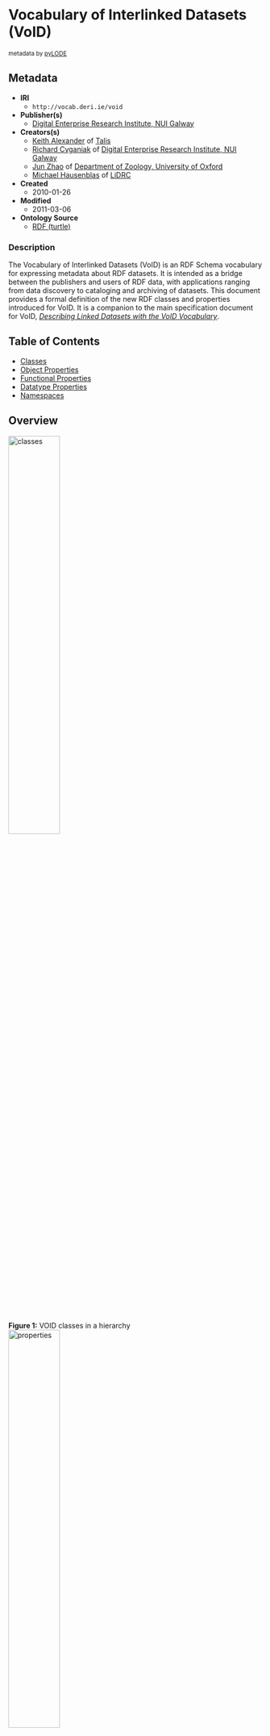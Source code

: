 # Vocabulary of Interlinked Datasets (VoID)
<sub>metadata by [pyLODE](http://github.com/rdflib/pyLODE)</sub>
## Metadata
* **IRI**
  * `http://vocab.deri.ie/void`
* **Publisher(s)**
  * <a href="http://vocab.deri.ie/void#Digital%20Enterprise%20Research%20Institute%2C%20NUI%20Galway">Digital Enterprise Research Institute, NUI Galway</a>
* **Creators(s)**
  * <a href="mailto:Keith.Alexander@talis.com">Keith Alexander</a> of <a href="http://www.talis.com/">Talis</a>
  * <a href="mailto:richard.cyganiak@deri.org">Richard Cyganiak</a> of <a href="http://www.deri.ie/">Digital Enterprise Research Institute, NUI Galway</a>
  * <a href="mailto:jun.zhao@zoo.ox.ac.uk">Jun Zhao</a> of <a href="http://www.zoo.ox.ac.uk/">Department of Zoology, University of Oxford</a>
  * <a href="mailto:michael.hausenblas@deri.org">Michael Hausenblas</a> of <a href="http://linkeddata.deri.ie/">LiDRC</a>
* **Created**
  * 2010-01-26
* **Modified**
  * 2011-03-06
* **Ontology Source**
  * <a href="void.ttl">RDF (turtle)</a>
### Description
<div id="description">
<p>The Vocabulary of Interlinked Datasets (VoID) is an RDF Schema vocabulary for expressing metadata about RDF datasets. It is intended as a bridge between the publishers and users of RDF data, with applications ranging from data discovery to cataloging and archiving of datasets. This document provides a formal definition of the new RDF classes and properties introduced for VoID. It is a companion to the main specification document for VoID, <em><a href="http://www.w3.org/TR/void/">Describing Linked Datasets with the VoID Vocabulary</a></em>.</p>

## Table of Contents
* [Classes](#classes)
* [Object Properties](#objectproperties)
* [Functional Properties](#functionalproperties)
* [Datatype Properties](#datatypeproperties)
* [Namespaces](#namespaces)  


## Overview
<img src="classes.png" style="width:45%" alt="classes" /><br />
**Figure 1:** VOID classes in a hierarchy  
<img src="properties.png" style="width:45%" alt="properties" /><br />
**Figure 2:** VOID properties in a hierarchy 
 
## Classes
[dataset](#dataset),
[dataset description](#datasetdescription),
[linkset](#linkset),
[technical feature](#technicalfeature),
### dataset <sup>c</sup>
Property | Value
--- | ---
IRI | `http://rdfs.org/ns/void#Dataset`
Description | A set of RDF triples that are published, maintained or aggregated by a single provider.
In domain of |<a href="#opensearchdescription">void:openSearchDescription</a><sup class="sup-op" title="object property">op</sup><br /><a href="http://rdfs.org/ns/void#uriRegexPattern">void:uriRegexPattern</a><br /><a href="#distinctobjects">void:distinctObjects</a><sup class="sup-dp" title="datatype property">dp</sup><br /><a href="#classes">void:classes</a><sup class="sup-dp" title="datatype property">dp</sup><br /><a href="#numberoftriples">void:triples</a><sup class="sup-dp" title="datatype property">dp</sup><br /><a href="#hasanURIlook-upendpointat">void:uriLookupEndpoint</a><sup class="sup-op" title="object property">op</sup><br /><a href="#distinctsubjects">void:distinctSubjects</a><sup class="sup-dp" title="datatype property">dp</sup><br /><a href="#feature">void:feature</a><sup class="sup-op" title="object property">op</sup><br /><a href="#numberofproperties">void:properties</a><sup class="sup-dp" title="datatype property">dp</sup><br /><a href="#DataDump">void:dataDump</a><sup class="sup-op" title="object property">op</sup><br /><a href="#vocabulary">void:vocabulary</a><sup class="sup-op" title="object property">op</sup><br /><a href="#class">void:class</a><sup class="sup-fp" title="functional property">fp</sup><br /><a href="#hassubset">void:subset</a><sup class="sup-op" title="object property">op</sup><br /><a href="#property">void:property</a><sup class="sup-fp" title="functional property">fp</sup><br /><a href="#classpartition">void:classPartition</a><sup class="sup-op" title="object property">op</sup><br /><a href="#numberofdocuments">void:documents</a><sup class="sup-dp" title="datatype property">dp</sup><br /><a href="#rootresource">void:rootResource</a><sup class="sup-op" title="object property">op</sup><br /><a href="#numberofentities">void:entities</a><sup class="sup-dp" title="datatype property">dp</sup><br /><a href="#hasaSPARQLendpointat">void:sparqlEndpoint</a><sup class="sup-op" title="object property">op</sup><br /><a href="#propertypartition">void:propertyPartition</a><sup class="sup-op" title="object property">op</sup><br /><a href="#URIspace">void:uriSpace</a><sup class="sup-dp" title="datatype property">dp</sup><br /><a href="#exampleresourceofdataset">void:exampleResource</a><sup class="sup-op" title="object property">op</sup><br />
In range of |<a href="#indataset">void:inDataset</a><sup class="sup-op" title="object property">op</sup><br /><a href="#Target">void:target</a><sup class="sup-op" title="object property">op</sup><br /><a href="#SubjectsTarget">void:subjectsTarget</a><sup class="sup-fp" title="functional property">fp</sup><br /><a href="#ObjectsTarget">void:objectsTarget</a><sup class="sup-fp" title="functional property">fp</sup><br /><a href="#hassubset">void:subset</a><sup class="sup-op" title="object property">op</sup><br /><a href="#classpartition">void:classPartition</a><sup class="sup-op" title="object property">op</sup><br /><a href="#propertypartition">void:propertyPartition</a><sup class="sup-op" title="object property">op</sup><br />
### dataset description <sup>c</sup>
Property | Value
--- | ---
IRI | `http://rdfs.org/ns/void#DatasetDescription`
Description | A web resource whose foaf:primaryTopic or foaf:topics include void:Datasets.
Super-classes |<a href="http://xmlns.com/foaf/0.1/Document">foaf:Document</a><sup class="sup-c" title="class">c</sup><br />
Restrictions |
Sub-classes |
### linkset <sup>c</sup>
Property | Value
--- | ---
IRI | `http://rdfs.org/ns/void#Linkset`
Description | A collection of RDF links between two void:Datasets.
Super-classes |<a href="#dataset">void:Dataset</a><sup class="sup-c" title="class">c</sup><br />
Restrictions |
Sub-classes |
In domain of |<a href="#ObjectsTarget">void:objectsTarget</a><sup class="sup-fp" title="functional property">fp</sup><br /><a href="#SubjectsTarget">void:subjectsTarget</a><sup class="sup-fp" title="functional property">fp</sup><br /><a href="#alinkpredicate">void:linkPredicate</a><sup class="sup-op" title="object property">op</sup><br /><a href="#Target">void:target</a><sup class="sup-op" title="object property">op</sup><br />
### technical feature <sup>c</sup>
Property | Value
--- | ---
IRI | `http://rdfs.org/ns/void#TechnicalFeature`
Description | A technical feature of a void:Dataset, such as a supported RDF serialization format.
In range of |<a href="#feature">void:feature</a><sup class="sup-op" title="object property">op</sup><br />

## Object Properties
[class partition](classpartition),
[Data Dump](DataDump),
[example resource of dataset](exampleresourceofdataset),
[feature](feature),
[in dataset](indataset),
[a link predicate](alinkpredicate),
[open search description](opensearchdescription),
[property partition](propertypartition),
[root resource](rootresource),
[has a SPARQL endpoint at](hasaSPARQLendpointat),
[has subset](hassubset),
[Target](Target),
[has an URI look-up endpoint at](hasanURIlook-upendpointat),
[vocabulary](vocabulary),
[](classpartition)
### class partition <sup>op</sup>
Property | Value
--- | ---
IRI | `http://rdfs.org/ns/void#classPartition`
Description | A subset of a void:Dataset that contains only the entities of a certain rdfs:Class.
Super-properties |<a href="#hassubset">void:subset</a><sup class="sup-op" title="object property">op</sup><br />
Domain(s) |<a href="#dataset">void:Dataset</a><sup class="sup-c" title="class">c</sup><br />
Range(s) |<a href="#dataset">void:Dataset</a><sup class="sup-c" title="class">c</sup><br />
[](DataDump)
### Data Dump <sup>op</sup>
Property | Value
--- | ---
IRI | `http://rdfs.org/ns/void#dataDump`
Description | An RDF dump, partial or complete, of a void:Dataset.
Domain(s) |<a href="#dataset">void:Dataset</a><sup class="sup-c" title="class">c</sup><br />
Range(s) |<a href="http://www.w3.org/2000/01/rdf-schema#Resource">rdfs:Resource</a><sup class="sup-c" title="class">c</sup><br />
[](exampleresourceofdataset)
### example resource of dataset <sup>op</sup>
Property | Value
--- | ---
IRI | `http://rdfs.org/ns/void#exampleResource`
Domain(s) |<a href="#dataset">void:Dataset</a><sup class="sup-c" title="class">c</sup><br />
Range(s) |<a href="http://www.w3.org/2000/01/rdf-schema#Resource">rdfs:Resource</a><sup class="sup-c" title="class">c</sup><br />
[](feature)
### feature <sup>op</sup>
Property | Value
--- | ---
IRI | `http://rdfs.org/ns/void#feature`
Domain(s) |<a href="#dataset">void:Dataset</a><sup class="sup-c" title="class">c</sup><br />
Range(s) |<a href="#technicalfeature">void:TechnicalFeature</a><sup class="sup-c" title="class">c</sup><br />
[](indataset)
### in dataset <sup>op</sup>
Property | Value
--- | ---
IRI | `http://rdfs.org/ns/void#inDataset`
Description | Points to the void:Dataset that a document is a part of.
Domain(s) |<a href="http://xmlns.com/foaf/0.1/Document">foaf:Document</a><sup class="sup-c" title="class">c</sup><br />
Range(s) |<a href="#dataset">void:Dataset</a><sup class="sup-c" title="class">c</sup><br />
[](alinkpredicate)
### a link predicate <sup>op</sup>
Property | Value
--- | ---
IRI | `http://rdfs.org/ns/void#linkPredicate`
Domain(s) |<a href="#linkset">void:Linkset</a><sup class="sup-c" title="class">c</sup><br />
Range(s) |<a href="http://www.w3.org/1999/02/22-rdf-syntax-ns#Property">rdf:Property</a><sup class="sup-c" title="class">c</sup><br />
[](opensearchdescription)
### open search description <sup>op</sup>
Property | Value
--- | ---
IRI | `http://rdfs.org/ns/void#openSearchDescription`
Description | An OpenSearch description document for a free-text search service over a void:Dataset.
Domain(s) |<a href="#dataset">void:Dataset</a><sup class="sup-c" title="class">c</sup><br />
Range(s) |<a href="http://xmlns.com/foaf/0.1/Document">foaf:Document</a><sup class="sup-c" title="class">c</sup><br />
[](propertypartition)
### property partition <sup>op</sup>
Property | Value
--- | ---
IRI | `http://rdfs.org/ns/void#propertyPartition`
Description | A subset of a void:Dataset that contains only the triples of a certain rdf:Property.
Super-properties |<a href="#hassubset">void:subset</a><sup class="sup-op" title="object property">op</sup><br />
Domain(s) |<a href="#dataset">void:Dataset</a><sup class="sup-c" title="class">c</sup><br />
Range(s) |<a href="#dataset">void:Dataset</a><sup class="sup-c" title="class">c</sup><br />
[](rootresource)
### root resource <sup>op</sup>
Property | Value
--- | ---
IRI | `http://rdfs.org/ns/void#rootResource`
Description | A top concept or entry point for a void:Dataset that is structured in a tree-like fashion. All resources in a dataset can be reached by following links from its root resources in a small number of steps.
Domain(s) |<a href="#dataset">void:Dataset</a><sup class="sup-c" title="class">c</sup><br />
[](hasaSPARQLendpointat)
### has a SPARQL endpoint at <sup>op</sup>
Property | Value
--- | ---
IRI | `http://rdfs.org/ns/void#sparqlEndpoint`
Domain(s) |<a href="#dataset">void:Dataset</a><sup class="sup-c" title="class">c</sup><br />
[](hassubset)
### has subset <sup>op</sup>
Property | Value
--- | ---
IRI | `http://rdfs.org/ns/void#subset`
Domain(s) |<a href="#dataset">void:Dataset</a><sup class="sup-c" title="class">c</sup><br />
Range(s) |<a href="#dataset">void:Dataset</a><sup class="sup-c" title="class">c</sup><br />
[](Target)
### Target <sup>op</sup>
Property | Value
--- | ---
IRI | `http://rdfs.org/ns/void#target`
Description | One of the two datasets linked by the Linkset.
Domain(s) |<a href="#linkset">void:Linkset</a><sup class="sup-c" title="class">c</sup><br />
Range(s) |<a href="#dataset">void:Dataset</a><sup class="sup-c" title="class">c</sup><br />
[](hasanURIlook-upendpointat)
### has an URI look-up endpoint at <sup>op</sup>
Property | Value
--- | ---
IRI | `http://rdfs.org/ns/void#uriLookupEndpoint`
Description | Defines a simple URI look-up protocol for accessing a dataset.
Domain(s) |<a href="#dataset">void:Dataset</a><sup class="sup-c" title="class">c</sup><br />
[](vocabulary)
### vocabulary <sup>op</sup>
Property | Value
--- | ---
IRI | `http://rdfs.org/ns/void#vocabulary`
Description | A vocabulary that is used in the dataset.
Domain(s) |<a href="#dataset">void:Dataset</a><sup class="sup-c" title="class">c</sup><br />

## Functional Properties
[class](class),
[Objects Target](ObjectsTarget),
[property](property),
[Subjects Target](SubjectsTarget),
[](class)
### class <sup>fp</sup>
Property | Value
--- | ---
IRI | `http://rdfs.org/ns/void#class`
Description | The rdfs:Class that is the rdf:type of all entities in a class-based partition.
Domain(s) |<a href="#dataset">void:Dataset</a><sup class="sup-c" title="class">c</sup><br />
Range(s) |<a href="http://www.w3.org/2000/01/rdf-schema#Class">rdfs:Class</a><sup class="sup-c" title="class">c</sup><br />
[](ObjectsTarget)
### Objects Target <sup>fp</sup>
Property | Value
--- | ---
IRI | `http://rdfs.org/ns/void#objectsTarget`
Description | The dataset describing the objects of the triples contained in the Linkset.
Super-properties |<a href="#Target">void:target</a><sup class="sup-op" title="object property">op</sup><br />
Domain(s) |<a href="#linkset">void:Linkset</a><sup class="sup-c" title="class">c</sup><br />
Range(s) |<a href="#dataset">void:Dataset</a><sup class="sup-c" title="class">c</sup><br />
[](property)
### property <sup>fp</sup>
Property | Value
--- | ---
IRI | `http://rdfs.org/ns/void#property`
Description | The rdf:Property that is the predicate of all triples in a property-based partition.
Domain(s) |<a href="#dataset">void:Dataset</a><sup class="sup-c" title="class">c</sup><br />
Range(s) |<a href="http://www.w3.org/1999/02/22-rdf-syntax-ns#Property">rdf:Property</a><sup class="sup-c" title="class">c</sup><br />
[](SubjectsTarget)
### Subjects Target <sup>fp</sup>
Property | Value
--- | ---
IRI | `http://rdfs.org/ns/void#subjectsTarget`
Description | The dataset describing the subjects of triples contained in the Linkset.
Super-properties |<a href="#Target">void:target</a><sup class="sup-op" title="object property">op</sup><br />
Domain(s) |<a href="#linkset">void:Linkset</a><sup class="sup-c" title="class">c</sup><br />
Range(s) |<a href="#dataset">void:Dataset</a><sup class="sup-c" title="class">c</sup><br />

## Datatype Properties
[classes](classes),
[distinct objects](distinctobjects),
[distinct subjects](distinctsubjects),
[number of documents](numberofdocuments),
[number of entities](numberofentities),
[number of properties](numberofproperties),
[number of triples](numberoftriples),
[URI space](URIspace),
[](classes)
### classes <sup>dp</sup>
Property | Value
--- | ---
IRI | `http://rdfs.org/ns/void#classes`
Description | The total number of distinct classes in a void:Dataset. In other words, the number of distinct resources occuring as objects of rdf:type triples in the dataset.
Domain(s) |<a href="#dataset">void:Dataset</a><sup class="sup-c" title="class">c</sup><br />
Range(s) |<a href="http://www.w3.org/2001/XMLSchema#integer">xsd:integer</a><sup class="sup-c" title="class">c</sup><br />
[](distinctobjects)
### distinct objects <sup>dp</sup>
Property | Value
--- | ---
IRI | `http://rdfs.org/ns/void#distinctObjects`
Description | The total number of distinct objects in a void:Dataset. In other words, the number of distinct resources that occur in the object position of triples in the dataset. Literals are included in this count.
Domain(s) |<a href="#dataset">void:Dataset</a><sup class="sup-c" title="class">c</sup><br />
Range(s) |<a href="http://www.w3.org/2001/XMLSchema#integer">xsd:integer</a><sup class="sup-c" title="class">c</sup><br />
[](distinctsubjects)
### distinct subjects <sup>dp</sup>
Property | Value
--- | ---
IRI | `http://rdfs.org/ns/void#distinctSubjects`
Description | The total number of distinct subjects in a void:Dataset. In other words, the number of distinct resources that occur in the subject position of triples in the dataset.
Domain(s) |<a href="#dataset">void:Dataset</a><sup class="sup-c" title="class">c</sup><br />
Range(s) |<a href="http://www.w3.org/2001/XMLSchema#integer">xsd:integer</a><sup class="sup-c" title="class">c</sup><br />
[](numberofdocuments)
### number of documents <sup>dp</sup>
Property | Value
--- | ---
IRI | `http://rdfs.org/ns/void#documents`
Description | The total number of documents, for datasets that are published as a set of individual documents, such as RDF/XML documents or RDFa-annotated web pages. Non-RDF documents, such as web pages in HTML or images, are usually not included in this count. This property is intended for datasets where the total number of triples or entities is hard to determine. void:triples or void:entities should be preferred where practical.
Domain(s) |<a href="#dataset">void:Dataset</a><sup class="sup-c" title="class">c</sup><br />
Range(s) |<a href="http://www.w3.org/2001/XMLSchema#integer">xsd:integer</a><sup class="sup-c" title="class">c</sup><br />
[](numberofentities)
### number of entities <sup>dp</sup>
Property | Value
--- | ---
IRI | `http://rdfs.org/ns/void#entities`
Description | The total number of entities that are described in a void:Dataset.
Domain(s) |<a href="#dataset">void:Dataset</a><sup class="sup-c" title="class">c</sup><br />
Range(s) |<a href="http://www.w3.org/2001/XMLSchema#integer">xsd:integer</a><sup class="sup-c" title="class">c</sup><br />
[](numberofproperties)
### number of properties <sup>dp</sup>
Property | Value
--- | ---
IRI | `http://rdfs.org/ns/void#properties`
Description | The total number of distinct properties in a void:Dataset. In other words, the number of distinct resources that occur in the predicate position of triples in the dataset.
Domain(s) |<a href="#dataset">void:Dataset</a><sup class="sup-c" title="class">c</sup><br />
Range(s) |<a href="http://www.w3.org/2001/XMLSchema#integer">xsd:integer</a><sup class="sup-c" title="class">c</sup><br />
[](numberoftriples)
### number of triples <sup>dp</sup>
Property | Value
--- | ---
IRI | `http://rdfs.org/ns/void#triples`
Description | The total number of triples contained in a void:Dataset.
Domain(s) |<a href="#dataset">void:Dataset</a><sup class="sup-c" title="class">c</sup><br />
Range(s) |<a href="http://www.w3.org/2001/XMLSchema#integer">xsd:integer</a><sup class="sup-c" title="class">c</sup><br />
[](URIspace)
### URI space <sup>dp</sup>
Property | Value
--- | ---
IRI | `http://rdfs.org/ns/void#uriSpace`
Description | A URI that is a common string prefix of all the entity URIs in a void:Dataset.
Domain(s) |<a href="#dataset">void:Dataset</a><sup class="sup-c" title="class">c</sup><br />
Range(s) |<a href="http://www.w3.org/2000/01/rdf-schema#Literal">rdfs:Literal</a><sup class="sup-c" title="class">c</sup><br />

## Namespaces
* **default (:)**
  * `http://rdfs.org/ns/void#`
* **adms**
  * `http://www.w3.org/ns/adms#`
* **dc**
  * `http://purl.org/dc/elements/1.1/`
* **dct**
  * `http://purl.org/dc/terms/`
* **foaf**
  * `http://xmlns.com/foaf/0.1/`
* **owl**
  * `http://www.w3.org/2002/07/owl#`
* **rdf**
  * `http://www.w3.org/1999/02/22-rdf-syntax-ns#`
* **rdfs**
  * `http://www.w3.org/2000/01/rdf-schema#`
* **sdo**
  * `https://schema.org/`
* **vann**
  * `http://purl.org/vocab/vann/`
* **void**
  * `http://rdfs.org/ns/void#`
* **xml**
  * `http://www.w3.org/XML/1998/namespace`
* **xsd**
  * `http://www.w3.org/2001/XMLSchema#`

## Legend
* Classes: c
* Object Properties :op
* Functional Properties: fp
* Data Properties: dp
* Annotation Properties: dp
* Properties: p
* Named Individuals: ni
